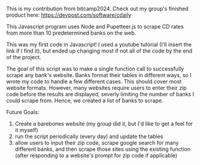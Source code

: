 This is my contribution from bitcamp2024. Check out my group's finished product here: https://devpost.com/software/cdaily

This Javascript program uses Node and Pupetteer.js to scrape CD rates from more than 10 predetermined banks on the web. 

This was my first code in Javascript! I used a youtube tutorial (I'll insert the link if I find it), but ended up changing most if not all of the code by the end of the project. 

The goal of this script was to make a single function call to successfully scrape any bank's website. Banks format their tables in different ways, so I wrote my code to handle a few different cases. This should cover most
website formats. However, many websites require users to enter their zip code before the results are displayed, severly limiting the number of banks I could scrape from. Hence, we created a list of banks to scrape. 

Future Goals:
1. Create a barebones website (my group did it, but I'd like to get a feel for it myself)
2. run the script periodically (every day) and update the tables
3. allow users to input their zip code, scrape google search for many different banks, and then scrape those sites using the existing function (after responding to a website's prompt for zip code if applicable)
